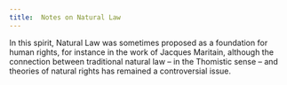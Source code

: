 ```yaml
---
title:  Notes on Natural Law
---
```

In this spirit, Natural Law was sometimes proposed as a foundation for human rights, for instance in the work of Jacques Maritain, although the connection between traditional natural law  – in the Thomistic sense – and theories of natural rights has remained a controversial issue.
